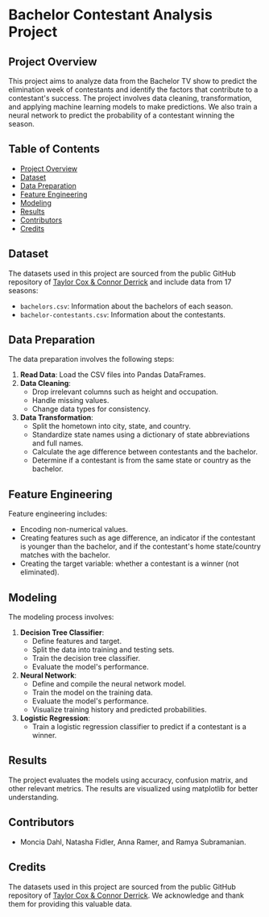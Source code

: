 # Bachelor Contestant Analysis Project

## Project Overview

This project aims to analyze data from the Bachelor TV show to predict the elimination week of contestants and identify the factors that contribute to a contestant's success. The project involves data cleaning, transformation, and applying machine learning models to make predictions. We also train a neural network to predict the probability of a contestant winning the season.

## Table of Contents

- [Project Overview](#project-overview)
- [Dataset](#dataset)
- [Data Preparation](#data-preparation)
- [Feature Engineering](#feature-engineering)
- [Modeling](#modeling)
- [Results](#results)
- [Contributors](#contributors)
- [Credits](#credits)

## Dataset

The datasets used in this project are sourced from the public GitHub repository of [Taylor Cox & Connor Derrick](https://github.com/tcox17/Bachelor_Project/tree/main/Original%20Datasets) and include data from 17 seasons:

- `bachelors.csv`: Information about the bachelors of each season.
- `bachelor-contestants.csv`: Information about the contestants.

## Data Preparation

The data preparation involves the following steps:

1. **Read Data**: Load the CSV files into Pandas DataFrames.
2. **Data Cleaning**:
   - Drop irrelevant columns such as height and occupation.
   - Handle missing values.
   - Change data types for consistency.
3. **Data Transformation**:
   - Split the hometown into city, state, and country.
   - Standardize state names using a dictionary of state abbreviations and full names.
   - Calculate the age difference between contestants and the bachelor.
   - Determine if a contestant is from the same state or country as the bachelor.

## Feature Engineering

Feature engineering includes:

- Encoding non-numerical values.
- Creating features such as age difference, an indicator if the contestant is younger than the bachelor, and if the contestant's home state/country matches with the bachelor.
- Creating the target variable: whether a contestant is a winner (not eliminated).

## Modeling

The modeling process involves:

1. **Decision Tree Classifier**:
   - Define features and target.
   - Split the data into training and testing sets.
   - Train the decision tree classifier.
   - Evaluate the model's performance.
2. **Neural Network**:
   - Define and compile the neural network model.
   - Train the model on the training data.
   - Evaluate the model's performance.
   - Visualize training history and predicted probabilities.
3. **Logistic Regression**:
   - Train a logistic regression classifier to predict if a contestant is a winner.

## Results

The project evaluates the models using accuracy, confusion matrix, and other relevant metrics. The results are visualized using matplotlib for better understanding.

## Contributors

- Moncia Dahl, Natasha Fidler, Anna Ramer, and Ramya Subramanian.

## Credits

The datasets used in this project are sourced from the public GitHub repository of [Taylor Cox & Connor Derrick](https://github.com/tcox17/Bachelor_Project/tree/main/Original%20Datasets). We acknowledge and thank them for providing this valuable data.


